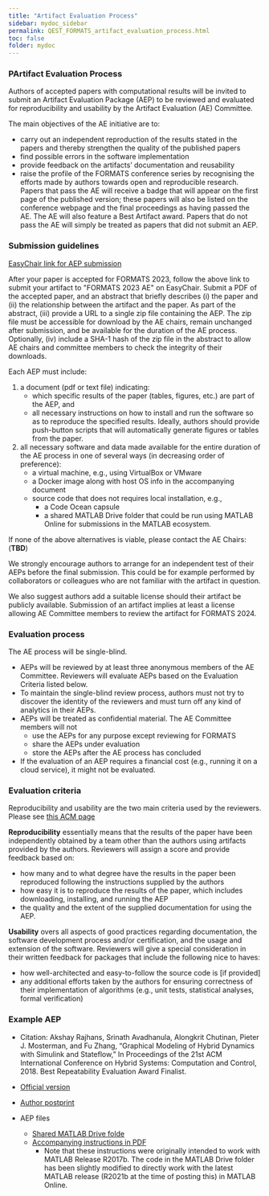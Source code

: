 ```yaml
---
title: "Artifact Evaluation Process"
sidebar: mydoc_sidebar
permalink: QEST_FORMATS_artifact_evaluation_process.html
toc: false 
folder: mydoc
---
```

### PArtifact Evaluation Process
Authors of accepted papers with computational results will be invited to submit an Artifact Evaluation Package (AEP) to be reviewed and evaluated for reproducibility and usability by the Artifact Evaluation (AE) Committee.

The main objectives of the AE initiative are to:

* carry out an independent reproduction of the results stated in the papers and thereby strengthen the quality of the published papers
* find possible errors in the software implementation
* provide feedback on the artifacts’ documentation and reusability
* raise the profile of the FORMATS conference series by recognising the efforts made by authors towards open and reproducible research.
Papers that pass the AE will receive a badge that will appear on the first page of the published version; these papers will also be listed on the conference webpage and the final proceedings as having passed the AE. The AE will also feature a Best Artifact award. Papers that do not pass the AE will simply be treated as papers that did not submit an AEP.

### Submission guidelines
<a href="" target="_blank">EasyChair link for AEP submission</a>

After your paper is accepted for FORMATS 2023, follow the above link to submit your artifact to "FORMATS 2023 AE" on EasyChair. Submit a PDF of the accepted paper, and an abstract that briefly describes (i) the paper and (ii) the relationship between the artifact and the paper. As part of the abstract, (iii) provide a URL to a single zip file containing the AEP. The zip file must be accessible for download by the AE chairs, remain unchanged after submission, and be available for the duration of the AE process. Optionally, (iv) include a SHA-1 hash of the zip file in the abstract to allow AE chairs and committee members to check the integrity of their downloads.

Each AEP must include:

1. a document (pdf or text file) indicating:
    * which specific results of the paper (tables, figures, etc.) are part of the AEP, and 
    * all necessary instructions on how to install and run the software so as to reproduce the specified results. Ideally, authors should provide push-button scripts that will automatically generate figures or tables from the paper.
1. all necessary software and data made available for the entire duration of the AE process in one of several ways (in decreasing order of preference):
    * a virtual machine, e.g., using VirtualBox or VMware
    * a Docker image along with host OS info in the accompanying document
    * source code that does not requires local installation, e.g.,
        * a Code Ocean capsule
        * a shared MATLAB Drive folder that could be run using MATLAB Online for submissions in the MATLAB ecosystem.

If none of the above alternatives is viable, please contact the AE Chairs:(**TBD**)

We strongly encourage authors to arrange for an independent test of their AEPs before the final submission. This could be for example performed by collaborators or colleagues who are not familiar with the artifact in question.

We also suggest authors add a suitable license should their artifact be publicly available. Submission of an artifact implies at least a license allowing AE Committee members to review the artifact for FORMATS 2024.

### Evaluation process
The AE process will be single-blind.

* AEPs will be reviewed by at least three anonymous members of the AE Committee. Reviewers will evaluate AEPs based on the Evaluation Criteria listed below.
* To maintain the single-blind review process, authors must not try to discover the identity of the reviewers and must turn off any kind of analytics in their AEPs.
* AEPs will be treated as confidential material. The AE Committee members will not
  * use the AEPs for any purpose except reviewing for FORMATS 
  * share the AEPs under evaluation
  * store the AEPs after the AE process has concluded
* If the evaluation of an AEP requires a financial cost (e.g., running it on a cloud service), it might not be evaluated.

### Evaluation criteria
Reproducibility and usability are the two main criteria used by the reviewers. Please see <a href="https://www.acm.org/publications/policies/artifact-review-and-badging-current" target="_blank">this ACM page</a>


**Reproducibility** essentially means that the results of the paper have been independently obtained by a team other than the authors using artifacts provided by the authors. Reviewers will assign a score and provide feedback based on:
* how many and to what degree have the results in the paper been reproduced following the instructions supplied by the authors
* how easy it is to reproduce the results of the paper, which includes downloading, installing, and running the AEP
* the quality and the extent of the supplied documentation for using the AEP.

**Usability** overs all aspects of good practices regarding documentation, the software development process and/or certification, and the usage and extension of the software. Reviewers will give a special consideration in their written feedback for packages that include the following nice to haves:
* how well-architected and easy-to-follow the source code is [if provided]
* any additional efforts taken by the authors for ensuring correctness of their implementation of algorithms (e.g., unit tests, statistical analyses, formal verification)

### Example AEP
* Citation: Akshay Rajhans, Srinath Avadhanula, Alongkrit Chutinan, Pieter J. Mosterman, and Fu Zhang, “Graphical Modeling of Hybrid Dynamics with Simulink and Stateflow,” In Proceedings of the 21st ACM International Conference on Hybrid Systems: Computation and Control, 2018. Best Repeatability Evaluation Award Finalist.
* <a href="https://dl.acm.org/doi/10.1145/3178126.3178152" target="_blank">Official version</a>
* <a href="https://arajhans.github.io/files/papers/RajhansAC+_HSCC18.pdf" target="_blank">Author postprint</a>

* AEP files
  * <a href="https://drive.matlab.com/sharing/e7e5bf61-23b4-40d1-aa43-0288e375a74c/" target="_blank">Shared MATLAB Drive folde</a>
  * <a href="https://arajhans.github.io/files/papers/RajhansAC+_HSCC18_RE.pdf​" target="_blank">Accompanying instructions in PDF</a>
    * Note that these instructions were originally intended to work with MATLAB Release R2017b. The code in the MATLAB Drive folder has been slightly modified to directly work with the latest MATLAB release (R2021b at the time of posting this) in MATLAB Online.